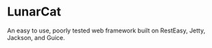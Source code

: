 # LunarCat

An easy to use, poorly tested web framework built on RestEasy, Jetty, Jackson, and Guice.
